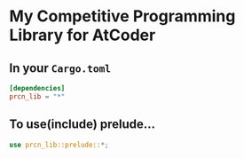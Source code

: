 # My Competitive Programming Library for AtCoder

## In your `Cargo.toml`

```toml
[dependencies]
prcn_lib = "*"
```

## To use(include) prelude…

```rust
use prcn_lib::prelude::*;
```
